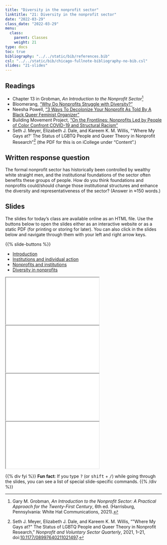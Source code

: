 ```yaml
---
title: "Diversity in the nonprofit sector"
linktitle: "21: Diversity in the nonprofit sector"
date: "2022-03-29"
class_date: "2022-03-29"
menu:
  class:
    parent: Classes
    weight: 21
type: docs
toc: true
bibliography: "../../static/bib/references.bib"
csl: "../../static/bib/chicago-fullnote-bibliography-no-bib.csl"
slides: "21-slides"
---
```


## Readings

-   <i class="fas fa-book"></i> Chapter 13 in Grobman, *An Introduction to the Nonprofit Sector*[^1]
-   <i class="fas fa-external-link-alt"></i> Bloomerang, [“Why Do Nonprofits Struggle with Diversity?”](https://bloomerang.co/blog/why-do-nonprofits-struggle-with-diversity/)
-   <i class="fas fa-external-link-alt"></i> Neesha Powell, [“3 Ways To Decolonize Your Nonprofit As Told By A Black Queer Feminist Organizer”](https://everydayfeminism.com/2018/05/decolonizing-nonprofits/)
-   <i class="fas fa-file-pdf"></i> Building Movement Project, [“On the Frontlines: Nonprofits Led by People of Color Confront COVID-19 and Structural Racism”](https://buildingmovement.org/wp-content/uploads/2020/10/On-the-Frontlines-COVID-Leaders-of-Color-Final-10.2.20.pdf)
-   <i class="fas fa-file-pdf"></i> Seth J. Meyer, Elizabeth J. Dale, and Kareem K. M. Willis, “‘Where My Gays at?’ The Status of LGBTQ People and Queer Theory in Nonprofit Research”[^2] (the PDF for this is on iCollege under “Content”.)

## Written response question

The formal nonprofit sector has historically been controlled by wealthy white straight men, and the institutional foundations of the sector often benefits these groups of people. How do you think foundations and nonprofits could/should change those institutional structures and enhance the diversity and representativeness of the sector? (Answer in ≈150 words.)

## Slides

The slides for today’s class are available online as an HTML file. Use the buttons below to open the slides either as an interactive website or as a static PDF (for printing or storing for later). You can also click in the slides below and navigate through them with your left and right arrow keys.

{{% slide-buttons %}}

<ul class="nav nav-tabs" id="slide-tabs" role="tablist">
<li class="nav-item">
<a class="nav-link active" id="introduction-tab" data-toggle="tab" href="#introduction" role="tab" aria-controls="introduction" aria-selected="true">Introduction</a>
</li>
<li class="nav-item">
<a class="nav-link" id="institutions-and-individual-action-tab" data-toggle="tab" href="#institutions-and-individual-action" role="tab" aria-controls="institutions-and-individual-action" aria-selected="false">Institutions and individual action</a>
</li>
<li class="nav-item">
<a class="nav-link" id="nonprofits-and-institutions-tab" data-toggle="tab" href="#nonprofits-and-institutions" role="tab" aria-controls="nonprofits-and-institutions" aria-selected="false">Nonprofits and institutions</a>
</li>
<li class="nav-item">
<a class="nav-link" id="diversity-in-nonprofits-tab" data-toggle="tab" href="#diversity-in-nonprofits" role="tab" aria-controls="diversity-in-nonprofits" aria-selected="false">Diversity in nonprofits</a>
</li>
</ul>

<div id="slide-tabs" class="tab-content">

<div id="introduction" class="tab-pane fade show active" role="tabpanel" aria-labelledby="introduction-tab">

<div class="embed-responsive embed-responsive-16by9">

<iframe class="embed-responsive-item" src="/slides/21-slides.html#1">
</iframe>

</div>

</div>

<div id="institutions-and-individual-action" class="tab-pane fade" role="tabpanel" aria-labelledby="institutions-and-individual-action-tab">

<div class="embed-responsive embed-responsive-16by9">

<iframe class="embed-responsive-item" src="/slides/21-slides.html#institutions">
</iframe>

</div>

</div>

<div id="nonprofits-and-institutions" class="tab-pane fade" role="tabpanel" aria-labelledby="nonprofits-and-institutions-tab">

<div class="embed-responsive embed-responsive-16by9">

<iframe class="embed-responsive-item" src="/slides/21-slides.html#nonprofits-institutions">
</iframe>

</div>

</div>

<div id="diversity-in-nonprofits" class="tab-pane fade" role="tabpanel" aria-labelledby="diversity-in-nonprofits-tab">

<div class="embed-responsive embed-responsive-16by9">

<iframe class="embed-responsive-item" src="/slides/21-slides.html#diversity">
</iframe>

</div>

</div>

</div>

{{% div fyi %}}
**Fun fact**: If you type <kbd>?</kbd> (or <kbd>shift</kbd> + <kbd>/</kbd>) while going through the slides, you can see a list of special slide-specific commands.
{{% /div %}}

[^1]: Gary M. Grobman, *An Introduction to the Nonprofit Sector: A Practical Approach for the Twenty-First Century*, 6th ed. (Harrisburg, Pennsylvania: White Hat Communications, 2021).

[^2]: Seth J. Meyer, Elizabeth J. Dale, and Kareem K. M. Willis, “"Where My Gays at?" The Status of LGBTQ People and Queer Theory in Nonprofit Research,” *Nonprofit and Voluntary Sector Quarterly*, 2021, 1–21, doi:[10.1177/08997640211021497](https://doi.org/10.1177/08997640211021497).
